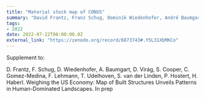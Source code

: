 ```yaml
---
title: "Material stock map of CONUS"
summary: "David Frantz, Franz Schug, Dominik Wiedenhofer, André Baumgart, Doris Virág, Sam Cooper, Camila Gomez-Medina, Fabian Lehmann, Thomas Udelhoven, Sebastian van der Linden, Patrick Hostert, Helmut Haberl @ Zenodo"
tags:
- 2022
date: 2022-07-22T00:00:00.0Z
external_link: "https://zenodo.org/record/6873743#.Y5L31XbMKCo"
---
```


Supplement to:

D. Frantz, F. Schug, D. Wiedenhofer, A. Baumgart, D. Virág, S. Cooper, C. Gomez-Medina, F. Lehmann, T. Udelhoven, S. van der Linden, P. Hostert, H. Haberl. Weighing the US Economy: Map of Built Structures Unveils Patterns in Human-Dominated Landscapes. In prep
